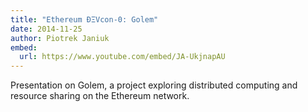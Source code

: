 ```yaml
---
title: "Ethereum ÐΞVcon-0: Golem"
date: 2014-11-25
author: Piotrek Janiuk
embed:
  url: https://www.youtube.com/embed/JA-UkjnapAU
---
```


Presentation on Golem, a project exploring distributed computing and resource sharing on the Ethereum network.
